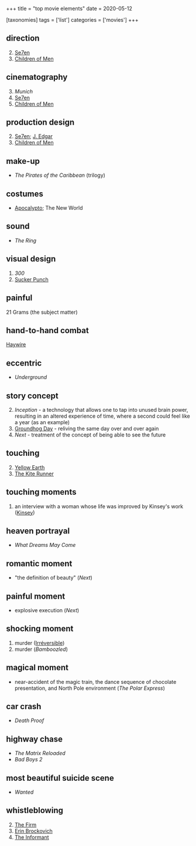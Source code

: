 +++
title = "top movie elements"
date = 2020-05-12

[taxonomies]
tags = ['list']
categories = ['movies']
+++

## direction
2. [Se7en]
4. [Children of Men]

## cinematography
3. *Munich*
4. [Se7en]
5. [Children of Men]

## production design
2. [Se7en]; [J. Edgar]
4. [Children of Men]

## make-up
- *The Pirates of the Caribbean* (trilogy)

## costumes
- [Apocalypto]; The New World

## sound
- *The Ring*

## visual design
1. *300*
2. [Sucker Punch]

## painful

21 Grams (the subject matter)

## hand-to-hand combat
[Haywire]

## eccentric
- *Underground*

## story concept

2. *Inception* - a technology that allows one to tap into unused brain
   power, resulting in an altered experience of time, where a second
   could feel like a year (as an example)
4. [Groundhog Day] - reliving the same day over and over again
5. *Next* - treatment of the concept of being able to see the future

## touching
2. [Yellow Earth]
3. [The Kite Runner]

## touching moments
1. an interview with a woman whose life was improved by Kinsey's work
   ([Kinsey])

## heaven portrayal
- *What Dreams May Come*

## romantic moment
- "the definition of beauty" (*Next*)

## painful moment
- explosive execution (*Next*)

## shocking moment
1. murder ([Irréversible])
2. murder (*Bamboozled*)

## magical moment
- near-accident of the magic train, the dance sequence of chocolate
  presentation, and North Pole environment (*The Polar Express*)

## car crash
- *Death Proof*

## highway chase
- *The Matrix Reloaded*
- *Bad Boys 2*

## most beautiful suicide scene
- *Wanted*

## whistleblowing
2. [The Firm]
3. [Erin Brockovich]
4. [The Informant]


[Se7en]: @/se7en-1995.md
[Children of Men]: @/children-of-men.md
[J. Edgar]: @/j-edgar-2011.md
[Apocalypto]: @/apocalypto-2006.md
[Sucker Punch]: @/sucker-punch-2011.md
[Haywire]: @/haywire.md
[Groundhog Day]: @/groundhog-day-1993.md
[The Kite Runner]: @/many-many-recent-movies.md
[Yellow Earth]: @/yellow-earth-1984.md
[Kinsey]: @/kinsey-2004.md
[Irréversible]: @/irreversible-2002.md
[The Insider]: @/the-insider-1999.md
[The Firm]: @/the-firm-1993.md
[Erin Brockovich]: @/erin-brockovich-2000.md
[The Informant]: @/the-informant-2009.md
